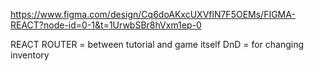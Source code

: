 https://www.figma.com/design/Cq6doAKxcUXVflN7F5OEMs/FIGMA-REACT?node-id=0-1&t=1UrwbSBr8hVxm1ep-0

REACT ROUTER = between tutorial and game itself 
DnD = for changing inventory